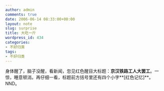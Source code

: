 ```yaml
---
author: admin
comments: true
date: 2006-06-14 08:33:00+00:00
layout: note
slug: surprise
title: 大吃一斤
wordpress_id: 434
categories:
- 不好归类
tags:
- 不好归类
---
```


身体醒了，脑子没醒，看新闻，忽见红色醒目大标题：**京汉铁路工人大罢工**。一惊，睡意顿消。再仔细一看，标题前方括号里还有四个小字**[红色记忆]**。NND。
